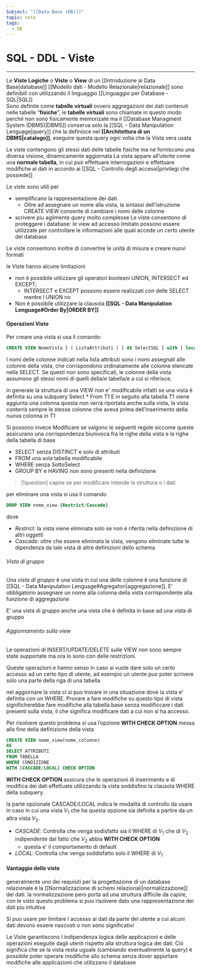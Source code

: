 ```yaml
---
Subject: "[[Data Base (DB)]]"
topic: nota
tags:
  - DB
---
```


# SQL - DDL - Viste
---
Le __Viste Logiche__ o __Viste__ o __View__ di un [[Introduzione ai Data Base|database]]  [[Modello dati - Modello Relazionale|relazionale]] sono definibili con utilizzando il linguaggio [[Linguaggio per Database - SQL|SQL]]  
Sono definite come __tabelle virtuali__ ovvero aggregazioni dei dati contenuti nelle tabelle “__fisiche__”, 
le __tabelle virtuali__ sono chiamate in questo modo perché non sono fisicamente memorizate ma il [[Database Managment System (DBMS)|DBMS]] conserva solo la [[SQL - Data Manipulation Lenguage|query]] che la definisce nel __[[Architettura di un DBMS|catalogo]]__, eseguire questa query ogni volta che la Vista vera usata

 Le viste contengono gli stessi dati delle tabelle fisiche ma ne forniscono una diversa visione, dinamicamente aggiornata
 La vista appare all’utente come una __normale tabella__, in cui può effettuare interrogazioni e effettuare modifiche ai dati in accordo ai [[SQL - Controllo degli accessi|privilegi che possiede]]


Le viste sono utili per
- semplificano la rappresentazione dei dati. 
	- Oltre ad assegnare un nome alla vista, la sintassi dell’istruzione CREATE VIEW consente di cambiare i nomi delle colonne 
- scrivere piu agilmente query molto complesse 
Le viste consentono di proteggere i database: le view ad accesso limitato possono essere utilizzate per controllare le informazioni alle quali accede un certo utente del database

 Le viste consentono inoltre di convertire le unità di misura e creare nuovi formati


le Viste hanno alcune limitazioni
- non è possibile utilizzare gli operatori booleani UNION, INTERSECT ed EXCEPT; 
	- INTERSECT e EXCEPT possono essere realizzati con delle SELECT mentre l UNION no
- Non è possibile utilizzare la clausola __[[SQL - Data Manipulation Lenguage#Order By|ORDER BY]]__



#### Operazioni Viste

Per creare una vista si usa il comando:
```SQL
CREATE VIEW NomeVista [ ( ListaAttributi ) ] AS SelectSQL [ with [ local | cascaded ] check option ]
```
I nomi delle colonne indicati nella lista attributi sono i nomi assegnati alle colonne della vista, che corrispondono ordinatamente alle colonne elencate nella SELECT. 
Se questi non sono specificati, le colonne della vista assumono gli stessi nomi di quelli della/e tabella/e a cui si riferisce.



in generale la struttura di una VIEW non e' modificabile infatti se una vista è definita su una subquery Select * From T1 
E in seguito alla tabella T1 viene aggiunta una colonna questa non verrà riportata anche sulla vista, la vista conterrà sempre le stesse colonne che aveva prima dell’inserimento della nuova colonna in T1

Si possono invece Modificare se valgono le seguenti regole siccome queste assicurano una corrispondenza biunivoca fra le righe della vista e le righe della  tabella di base 
- SELECT senza DISTINCT e solo di attributi 
- FROM una sola tabella modificabile 
- WHERE senza SottoSelect 
- GROUP BY e HAVING non sono presenti nella definizione

> [!question] 
> capire se per modificare intende la struttura o i dati


per eliminare una vista si usa il comando 
```SQL
DROP VIEW nome_view {Restrict/Cascade} 
```
dove 
- _Restrict_: la vista viene eliminata solo se non è riferita nella definizione di altri oggetti 
- _Cascade_: oltre che essere eliminata la vista, vengono eliminate tutte le dipendenza da tale vista di altre definizioni dello schema




###### Vista di gruppo
Una _vista di gruppo_ è una vista in cui una delle colonne è una funzione di [[SQL - Data Manipulation Lenguage#Agregatori|aggregazione]]. 
E'  obbligatorio assegnare un nome alla colonna della vista corrispondente alla funzione di aggregazione

E’ una vista di gruppo anche una vista che è definita in base ad una vista di gruppo


###### Aggiornamento sulla view
Le operazioni di INSERT/UPDATE/DELETE sulle VIEW non sono sempre state supportate ma ora lo sono con delle restrizioni.

Queste operazioni e hanno senso in caso si vuole dare solo un certo accesso ad un certo tipo di utente, ad esempio un utente puo poter scrivere solo una parte della riga di una tabella


nel aggiornare la vista ci si puo trovare in una situazione dove la vista e' definita con un WHERE.
Provare a fare modifiche su questo tipo di vista significherebbe fare modifiche alla tabella base senza modificcare i dati presenti sulla vista, il che significa modificare dati a cui non si ha accesso.

Per risolvere questo problema si usa l’opzione __WITH CHECK OPTION__ messa alla fine della definizione della vista
```SQL
CREATE VIEW nome_view(nome_colonne) 
AS 
SELECT ATTRIBUTI 
FROM TABELLA 
WHERE CONDIZIONE
WITH [CASCADE/LOCAL] CHECK OPTION
```
__WITH CHECK OPTION__ assicura che le operazioni di inserimento e di modifica dei dati effettuate utilizzando la vista soddisfino la clausola WHERE della subquery.

la parte opzionale CASCADE/LOCAL indica le modalità di controllo da usare in caso in cui una vista $V_1$  che ha questa opzione sia definita a partire da un altra vista $V_2$.
- _CASCADE_: Controlla che venga sodisfatto sia il WHERE  di $V_1$ che di $V_2$ indipendente dal fatto che $V_2$ abbia __WITH CHECK OPTION__
	- questa e' il comportamento di default
- _LOCAL_: Controlla che venga soddisfatto solo il WHERE di $V_1$




#### Vantaggio delle viste
generalmente uno dei requisiti per la progettazione di un database relazionale è la [[Normalizzazione di schemi relazionali|normalizzazione]] dei dati. 
la normalizzazione pero porta ad una struttura difficile da capire, con le visto questo problema si puo risolvere dato una rappresentazione dei dati piu intuitiva


Si puo usare per limitare l accesso ai dati da parte del utente a cui alcuni dati devono essere nascosti o non sono significativi


Le Viste garantiscono l indipendenza logica delle applicazioni e delle operazioni eseguite dagli utenti rispetto alla struttura logica dei dati. Ciò significa che se la vista resta uguale (cambiando eventualmente la query) è possibile poter operare modifiche allo schema senza dover apportare modifiche alle applicazioni che utilizzano il database 


  
